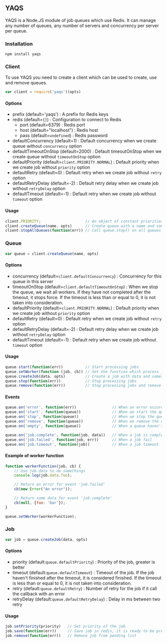 ## YAQS

YAQS is a Node.JS module of job queues which use Redis. It can manage any number of queues, any number of servers and concurrency per server per queue.

### Installation

```
npm install yaqs
```

### Client

To use YAQS you need to create a client which can be used to create, use and remove queues.

```js
var client = require('yaqs')(opts)
```

#### Options

* prefix (default='yaqs') : A prefix for Redis keys
* redis (default=`{}`) : Configuration to connect to Redis
    - port (default=6379) : Redis port
    - host (default="localhost") : Redis host
    - pass (default=`undefined`) : Redis password
* defaultConcurrency (default=1) : Default concurrency when we create queue without `concurrency` option
* defaultTimeoutOnStop (default=2000) : Default timeoutOnStop when we create queue without `timeoutOnStop` option
* defaultPriority (default=`client.PRIORITY.NORMAL`) : Default priority when we create job without `priority` option
* defaultRetry (default=0) : Default retry when we create job without `retry` option
* defaultRetryDelay (default=-2) : Default retry delay when we create job without `retryDelay` option
* defaultTimeout (default=-1) : Default retry when we create job without `timeout` option

#### Usage

```js
client.PRIORITY;                    // An object of constant priorities
client.createQueue(name, opts)      // Create queue with a name and some options
client.stopAllQueues(function(err)) // Call queue.stop() on all queues
```

### Queue

```js
var queue = client.createQueue(name, opts)
```

#### Options

* concurrency (default=`client.defaultConcurrency`) : Concurrency for this queue in this server
* timeoutOnStop (default=`client.defaultTimeoutOnStop`) : When we stop the queue, we wait all workers. If they have not completed after the timeout, it stops force. If the timeout is less than or equal to 0, it is not taken into consideration.
* defaultPriority (default=`client.PRIORITY.NORMAL`) : Default priority when we create job without `priority` option
* defaultRetry (default=0) : Default retry when we create job without `retry` option
* defaultRetryDelay (default=-2) : Default retry delay when we create job without `retryDelay` option
* defaultTimeout (default=-1) : Default retry when we create job without `timeout` option

#### Usage

```js
queue.start(function(err))          // Start processing jobs
queue.setWorker(function (job, cb)) // Set the function which process jobs
queue.createJob(data, opts)         // Create a job with data and somes options
queue.stop(function(err))           // Stop processing jobs
queue.remove(function(err))         // Stop processing jobs and remove all queue's keys
```

#### Events

```js
queue.on('error', function(err))                // When an error occured
queue.on('start', function(queue))              // When we start the queue
queue.on('stop', function(queue))               // When we stop the queue
queue.on('remove', function(queue))             // When we remove the queue
queue.on('empty', function(queue))              // When a queue haven't new jobs to process

queue.on('job.complete', function(job, data))   // When a job is complete
queue.on('job.failed', function(job, err))      // When a job fail
queue.on('job.timeout', function(job))          // When a job timeout
```

#### Example of worker function

```js
function workerFunction(job, cb) {
    // Use job.data to do somethings
    console.log(job.data.foo);

    // Return an error for event 'job.failed'
    cb(new Error("An error"));

    // Return some data for event 'job.complete'
    cb(null, {foo: 'bar'});
}

queue.setWorker(workerFunction);
```

### Job

```js
var job = queue.createJob(data, opts)
```

#### Options

* priority (default:`queue.defaultPriority`) : Priority of the job, greater is better
* timeout (default:`queue.defaultTimeout`) : Timeout of the job. If the job haven't finished after the timeout, it is considered finished. If the timeout is less than or equal to 0, it is not taken into consideration.
* retry (default:`queue.defaultRetry`) : Number of retry for the job if it call the callback with an error
* retryDelay (default:`queue.defaultRetryDelay`) : Delay in ms between two retry

#### Usage

```js
job.setPriority(priority)   // Set priority of the job
job.save(function(err))     // Save job in redis, it is ready to be processed
job.remove(function(err))   // Remove job from pending list
```
